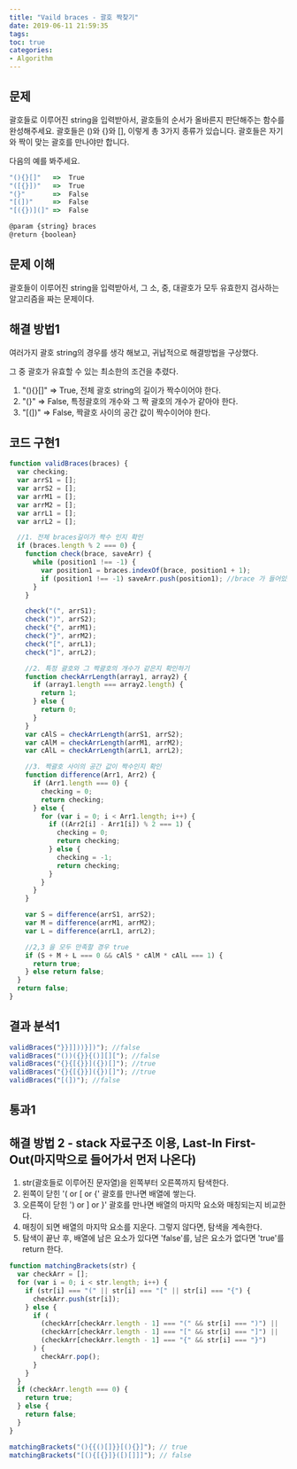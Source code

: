```yaml
---
title: "Vaild braces - 괄호 짝찾기"
date: 2019-06-11 21:59:35
tags:
toc: true
categories:
- Algorithm
---
```


## 문제

괄호들로 이루어진 string을 입력받아서, 괄호들의 순서가 올바른지 판단해주는 함수를 완성해주세요. 괄호들은 ()와 {}와 [], 이렇게 총 3가지 종류가 있습니다. 괄호들은 자기와 짝이 맞는 괄호를 만나야만 합니다.

<!-- more -->

다음의 예를 봐주세요.

```js
"(){}[]"   =>  True
"([{}])"   =>  True
"(}"       =>  False
"[(])"     =>  False
"[({})](]" =>  False

@param {string} braces
@return {boolean}
```
<!-- more -->

## 문제 이해

괄호들이 이루어진 string을 입력받아서, 그 소, 중, 대괄호가 모두 유효한지 검사하는 알고리즘을 짜는 문제이다.

## 해결 방법1

여러가지 괄호 string의 경우를 생각 해보고, 귀납적으로 해결방법을 구상했다.

그 중 괄호가 유효할 수 있는 최소한의 조건을 추렸다.

1. "(){}[]" => True, 전체 괄호 string의 길이가 짝수이어야 한다.
2. "(}" => False, 특정괄호의 개수와 그 짝 괄호의 개수가 같아야 한다.
3. "[(])" => False, 짝괄호 사이의 공간 값이 짝수이어야 한다.

## 코드 구현1

```js
function validBraces(braces) {
  var checking;
  var arrS1 = [];
  var arrS2 = [];
  var arrM1 = [];
  var arrM2 = [];
  var arrL1 = [];
  var arrL2 = [];

  //1. 전체 braces길이가 짝수 인지 확인
  if (braces.length % 2 === 0) {
    function check(brace, saveArr) {
      while (position1 !== -1) {
        var position1 = braces.indexOf(brace, position1 + 1);
        if (position1 !== -1) saveArr.push(position1); //brace 가 들어있는 인덱스로 배열 만들기
      }
    }

    check("(", arrS1);
    check(")", arrS2);
    check("{", arrM1);
    check("}", arrM2);
    check("[", arrL1);
    check("]", arrL2);

    //2. 특정 괄호와 그 짝괄호의 개수가 같은지 확인하기
    function checkArrLength(array1, array2) {
      if (array1.length === array2.length) {
        return 1;
      } else {
        return 0;
      }
    }
    var cAlS = checkArrLength(arrS1, arrS2);
    var cAlM = checkArrLength(arrM1, arrM2);
    var cAlL = checkArrLength(arrL1, arrL2);

    //3. 짝괄호 사이의 공간 값이 짝수인지 확인
    function difference(Arr1, Arr2) {
      if (Arr1.length === 0) {
        checking = 0;
        return checking;
      } else {
        for (var i = 0; i < Arr1.length; i++) {
          if ((Arr2[i] - Arr1[i]) % 2 === 1) {
            checking = 0;
            return checking;
          } else {
            checking = -1;
            return checking;
          }
        }
      }
    }

    var S = difference(arrS1, arrS2);
    var M = difference(arrM1, arrM2);
    var L = difference(arrL1, arrL2);

    //2,3 을 모두 만족할 경우 true
    if (S + M + L === 0 && cAlS * cAlM * cAlL === 1) {
      return true;
    } else return false;
  }
  return false;
}
```

## 결과 분석1

```js
validBraces("}}]]))}])"); //false
validBraces("())({}}{()][]["); //false
validBraces("{}{[{}}]({})[]"); //true
validBraces("{}{[{}}]({})[]"); //true
validBraces("[(])"); //false
```

## 통과1

## 해결 방법 2 - stack 자료구조 이용, Last-In First-Out(마지막으로 들어가서 먼저 나온다)

1. str(괄호들로 이루어진 문자열)을 왼쪽부터 오른쪽까지 탐색한다.
2. 왼쪽이 닫힌 '( or [ or {' 괄호를 만나면 배열에 쌓는다.
3. 오른쪽이 닫힌 ') or ] or }' 괄호를 만나면 배열의 마지막 요소와 매칭되는지 비교한다.
4. 매칭이 되면 배열의 마지막 요소를 지운다. 그렇지 않다면, 탐색을 계속한다.
5. 탐색이 끝난 후, 배열에 남은 요소가 있다면 'false'를, 남은 요소가 없다면 'true'를 return 한다.

```js
function matchingBrackets(str) {
  var checkArr = [];
  for (var i = 0; i < str.length; i++) {
    if (str[i] === "(" || str[i] === "[" || str[i] === "{") {
      checkArr.push(str[i]);
    } else {
      if (
        (checkArr[checkArr.length - 1] === "(" && str[i] === ")") ||
        (checkArr[checkArr.length - 1] === "[" && str[i] === "]") ||
        (checkArr[checkArr.length - 1] === "{" && str[i] === "}")
      ) {
        checkArr.pop();
      }
    }
  }
  if (checkArr.length === 0) {
    return true;
  } else {
    return false;
  }
}

matchingBrackets("(){{()[]}}[(){}]"); // true
matchingBrackets("[(){[{}]}([)[]]]"); // false
```
